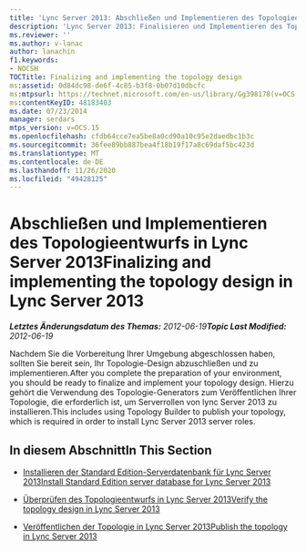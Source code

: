 ```yaml
---
title: 'Lync Server 2013: Abschließen und Implementieren des Topologieentwurfs'
description: 'Lync Server 2013: Finalisieren und Implementieren des Topologie-Designs.'
ms.reviewer: ''
ms.author: v-lanac
author: lanachin
f1.keywords:
- NOCSH
TOCTitle: Finalizing and implementing the topology design
ms:assetid: 0d84dc98-de6f-4c85-b3f8-0b07d10dbcfc
ms:mtpsurl: https://technet.microsoft.com/en-us/library/Gg398178(v=OCS.15)
ms:contentKeyID: 48183403
ms.date: 07/23/2014
manager: serdars
mtps_version: v=OCS.15
ms.openlocfilehash: cfdb64cce7ea5be8a0cd90a10c95e2daedbc1b3c
ms.sourcegitcommit: 36fee89bb887bea4f18b19f17a8c69daf5bc423d
ms.translationtype: MT
ms.contentlocale: de-DE
ms.lasthandoff: 11/26/2020
ms.locfileid: "49428125"
---
```

# <a name="finalizing-and-implementing-the-topology-design-in-lync-server-2013"></a><span data-ttu-id="d26c1-103">Abschließen und Implementieren des Topologieentwurfs in Lync Server 2013</span><span class="sxs-lookup"><span data-stu-id="d26c1-103">Finalizing and implementing the topology design in Lync Server 2013</span></span>

<div data-xmlns="http://www.w3.org/1999/xhtml">

<div class="topic" data-xmlns="http://www.w3.org/1999/xhtml" data-msxsl="urn:schemas-microsoft-com:xslt" data-cs="https://msdn.microsoft.com/">

<div data-asp="https://msdn2.microsoft.com/asp">



</div>

<div id="mainSection">

<div id="mainBody"><span data-ttu-id="d26c1-104">

<span> </span></span><span class="sxs-lookup"><span data-stu-id="d26c1-104">

<span> </span></span></span>

<span data-ttu-id="d26c1-105">_**Letztes Änderungsdatum des Themas:** 2012-06-19_</span><span class="sxs-lookup"><span data-stu-id="d26c1-105">_**Topic Last Modified:** 2012-06-19_</span></span>

<span data-ttu-id="d26c1-106">Nachdem Sie die Vorbereitung Ihrer Umgebung abgeschlossen haben, sollten Sie bereit sein, Ihr Topologie-Design abzuschließen und zu implementieren.</span><span class="sxs-lookup"><span data-stu-id="d26c1-106">After you complete the preparation of your environment, you should be ready to finalize and implement your topology design.</span></span> <span data-ttu-id="d26c1-107">Hierzu gehört die Verwendung des Topologie-Generators zum Veröffentlichen Ihrer Topologie, die erforderlich ist, um Serverrollen von lync Server 2013 zu installieren.</span><span class="sxs-lookup"><span data-stu-id="d26c1-107">This includes using Topology Builder to publish your topology, which is required in order to install Lync Server 2013 server roles.</span></span>

<div>

## <a name="in-this-section"></a><span data-ttu-id="d26c1-108">In diesem Abschnitt</span><span class="sxs-lookup"><span data-stu-id="d26c1-108">In This Section</span></span>

  - [<span data-ttu-id="d26c1-109">Installieren der Standard Edition-Serverdatenbank für Lync Server 2013</span><span class="sxs-lookup"><span data-stu-id="d26c1-109">Install Standard Edition server database for Lync Server 2013</span></span>](lync-server-2013-install-standard-edition-server-database.md)

  - [<span data-ttu-id="d26c1-110">Überprüfen des Topologieentwurfs in Lync Server 2013</span><span class="sxs-lookup"><span data-stu-id="d26c1-110">Verify the topology design in Lync Server 2013</span></span>](lync-server-2013-verify-the-topology-design.md)

  - [<span data-ttu-id="d26c1-111">Veröffentlichen der Topologie in Lync Server 2013</span><span class="sxs-lookup"><span data-stu-id="d26c1-111">Publish the topology in Lync Server 2013</span></span>](lync-server-2013-publish-the-topology.md)

<span data-ttu-id="d26c1-112"></div>

</div>

<span> </span>

</div>

</div>

</span><span class="sxs-lookup"><span data-stu-id="d26c1-112"></div>

</div>

<span> </span>

</div>

</div>

</span></span></div>

